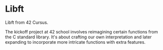 # Libft
Libft from 42 Cursus.

The kickoff project at 42 school involves reimagining certain functions from the C standard library. It's about crafting our own interpretation and later expanding to incorporate more intricate functions with extra features.
